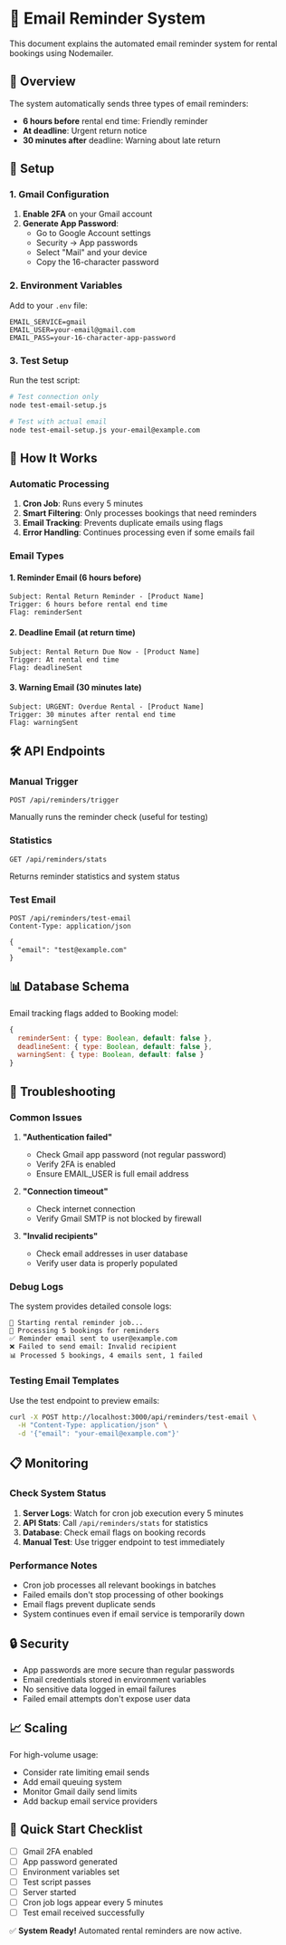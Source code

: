 # 📧 Email Reminder System

This document explains the automated email reminder system for rental bookings using Nodemailer.

## 🎯 Overview

The system automatically sends three types of email reminders:
- **6 hours before** rental end time: Friendly reminder
- **At deadline**: Urgent return notice  
- **30 minutes after** deadline: Warning about late return

## 🔧 Setup

### 1. Gmail Configuration

1. **Enable 2FA** on your Gmail account
2. **Generate App Password**:
   - Go to Google Account settings
   - Security → App passwords
   - Select "Mail" and your device
   - Copy the 16-character password

### 2. Environment Variables

Add to your `.env` file:
```env
EMAIL_SERVICE=gmail
EMAIL_USER=your-email@gmail.com
EMAIL_PASS=your-16-character-app-password
```

### 3. Test Setup

Run the test script:
```bash
# Test connection only
node test-email-setup.js

# Test with actual email
node test-email-setup.js your-email@example.com
```

## 🚀 How It Works

### Automatic Processing

1. **Cron Job**: Runs every 5 minutes
2. **Smart Filtering**: Only processes bookings that need reminders
3. **Email Tracking**: Prevents duplicate emails using flags
4. **Error Handling**: Continues processing even if some emails fail

### Email Types

#### 1. Reminder Email (6 hours before)
```
Subject: Rental Return Reminder - [Product Name]
Trigger: 6 hours before rental end time
Flag: reminderSent
```

#### 2. Deadline Email (at return time)
```
Subject: Rental Return Due Now - [Product Name] 
Trigger: At rental end time
Flag: deadlineSent
```

#### 3. Warning Email (30 minutes late)
```
Subject: URGENT: Overdue Rental - [Product Name]
Trigger: 30 minutes after rental end time
Flag: warningSent
```

## 🛠 API Endpoints

### Manual Trigger
```http
POST /api/reminders/trigger
```
Manually runs the reminder check (useful for testing)

### Statistics
```http
GET /api/reminders/stats
```
Returns reminder statistics and system status

### Test Email
```http
POST /api/reminders/test-email
Content-Type: application/json

{
  "email": "test@example.com"
}
```

## 📊 Database Schema

Email tracking flags added to Booking model:
```javascript
{
  reminderSent: { type: Boolean, default: false },
  deadlineSent: { type: Boolean, default: false }, 
  warningSent: { type: Boolean, default: false }
}
```

## 🐛 Troubleshooting

### Common Issues

1. **"Authentication failed"**
   - Check Gmail app password (not regular password)
   - Verify 2FA is enabled
   - Ensure EMAIL_USER is full email address

2. **"Connection timeout"**
   - Check internet connection
   - Verify Gmail SMTP is not blocked by firewall

3. **"Invalid recipients"**
   - Check email addresses in user database
   - Verify user data is properly populated

### Debug Logs

The system provides detailed console logs:
```
🔄 Starting rental reminder job...
📧 Processing 5 bookings for reminders
✅ Reminder email sent to user@example.com
❌ Failed to send email: Invalid recipient
📊 Processed 5 bookings, 4 emails sent, 1 failed
```

### Testing Email Templates

Use the test endpoint to preview emails:
```bash
curl -X POST http://localhost:3000/api/reminders/test-email \
  -H "Content-Type: application/json" \
  -d '{"email": "your-email@example.com"}'
```

## 📋 Monitoring

### Check System Status

1. **Server Logs**: Watch for cron job execution every 5 minutes
2. **API Stats**: Call `/api/reminders/stats` for statistics  
3. **Database**: Check email flags on booking records
4. **Manual Test**: Use trigger endpoint to test immediately

### Performance Notes

- Cron job processes all relevant bookings in batches
- Failed emails don't stop processing of other bookings
- Email flags prevent duplicate sends
- System continues even if email service is temporarily down

## 🔒 Security

- App passwords are more secure than regular passwords
- Email credentials stored in environment variables
- No sensitive data logged in email failures
- Failed email attempts don't expose user data

## 📈 Scaling

For high-volume usage:
- Consider rate limiting email sends
- Add email queuing system
- Monitor Gmail daily send limits
- Add backup email service providers

## 🎯 Quick Start Checklist

- [ ] Gmail 2FA enabled
- [ ] App password generated
- [ ] Environment variables set
- [ ] Test script passes
- [ ] Server started
- [ ] Cron job logs appear every 5 minutes
- [ ] Test email received successfully

✅ **System Ready!** Automated rental reminders are now active.

